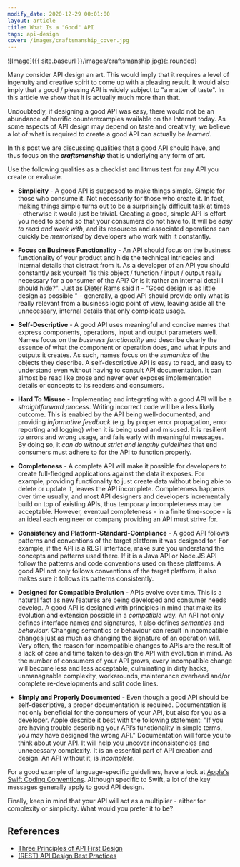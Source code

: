 ```yaml
---
modify_date: 2020-12-29 00:01:00
layout: article
title: What Is a "Good" API
tags: api-design
cover: /images/craftsmanship_cover.jpg
---
```


![Image]({{ site.baseurl }}/images/craftsmanship.jpg){:.rounded}

Many consider API design an art. 
This would imply that it requires a level of ingenuity and creative spirit to come up with a pleasing result. It would also imply that a good / pleasing API is widely subject to "a matter of taste".
In this article we show that it is actually much more than that.

<!--more-->

Undoubtedly, if designing a good API was easy, there would not be an abundance of horrific counterexamples available on the Internet today. 
As some aspects of API design may depend on taste and creativity, we believe a lot of what is required to create a good API can actually be _learned_. 

In this post we are discussing qualities that a good API should have, and thus focus on the ***craftsmanship*** that is underlying any form of art.

Use the following qualities as a checklist and litmus test for any API you create or evaluate. 

* **Simplicity** - A good API is supposed to make things simple. Simple for those who consume it. Not necessarily for those who create it. In fact, making things simple turns out to be a surprisingly difficult task at times - otherwise it would just be trivial. Creating a good, simple API is effort you need to spend so that your consumers do not have to. It will be _easy to read and work with_, and its resources and associated operations can quickly be _memorised_ by developers who work with it constantly.

* **Focus on Business Functionality** - An API should focus on the business functionality of your product and hide the technical intricacies and internal details that distract from it. As a developer of an API you should constantly ask yourself "Is this object / function / input / output really necessary for a consumer of the API? Or is it rather an internal detail I should hide?". Just as [Dieter Rams](https://en.wikipedia.org/wiki/Dieter_Rams) said it - "Good design is as little design as possible " - generally, a good API should provide only what is really relevant from a business logic point of view, leaving aside all the unnecessary, internal details that only complicate usage.

* **Self-Descriptive** - A good API uses meaningful and concise names that express components, operations, input and output parameters well. Names focus on the _business functionality_ and describe clearly the essence of what the component or operation does, and what inputs and outputs it creates. As such, names focus on the _semantics_ of the objects they describe. A self-descriptive API is easy to read, and easy to understand even without having to consult API documentation. It can almost be read like prose and never ever exposes implementation details or concepts to its readers and consumers.

* **Hard To Misuse** - Implementing and integrating with a good API will be a _straightforward process_. Writing incorrect code will be a less likely outcome.  This is enabled by the API being well-documented, and providing _informative feedback_ (e.g. by proper error propagation, error reporting and logging) when it is being used and misused. It is resilient to errors and wrong usage, and fails early with meaningful messages. By doing so, it _can do without strict and lengthy guidelines_ that end consumers must adhere to for the API to function properly.

* **Completeness** - A complete API will make it possible for developers to create full-fledged applications against the data it exposes.  For example, providing functionality to just create data without being able to delete or update it, leaves the API incomplete.  Completeness happens over time usually, and most API designers and developers incrementally build on top of existing APIs, thus temporary incompleteness may be acceptable. However, eventual completeness - in a finite time-scope - is an ideal each engineer or company providing an API must strive for.

* **Consistency and Platform-Standard-Compliance** - A good API follows patterns and conventions of the target platform it was designed for.  For example, if the API is a REST interface, make sure you understand the concepts and patterns used there. If it is a Java API or Node.JS API follow the patterns and code conventions used on these platforms. A good API not only follows conventions of the target platform, it also makes sure it follows its patterns consistently. 

* **Designed for Compatible Evolution** - APIs evolve over time. This is a natural fact as new features are being developed and consumer needs develop. A good API is designed with principles in mind that make its evolution and extension possible in a _compatible_ way. An API not only defines interface names and signatures, it also defines _semantics_ and _behaviour_. Changing semantics or behaviour can result in incompatible changes just as much as changing the signature of an operation will. Very often, the reason for incompatible changes to APIs are the result of a lack of care and time taken to design the API with evolution in mind. As the number of consumers of your API grows, every incompatible change will become less and less acceptable, culminating in dirty hacks, unmanageable complexity, workarounds, maintenance overhead and/or complete re-developments and split code lines.

* **Simply and Properly Documented** - Even though a good API should be self-descriptive, a proper documentation is required. Documentation is not only beneficial for the consumers of your API, but also for you as a developer. Apple describe it best with the following statement: "If you are having trouble describing your API’s functionality in simple terms, you may have designed the wrong API." Documentation will force you to think about your API. It will help you uncover inconsistencies and unnecessary complexity. It is an essential part of API creation and design. An API without it, is _incomplete_.

For a good example of language-specific guidelines, have a look at [Apple's Swift Coding Conventions](https://swift.org/documentation/api-design-guidelines/). Although specific to Swift, a lot of the key messages generally apply to good API design.

Finally, keep in mind that your API will act as a multiplier - either for complexity or simplicity. What would you prefer it to be?
## References
* [Three Principles of API First Design](https://medium.com/adobetech/three-principles-of-api-first-design-fa6666d9f694)
* [(REST) API Design Best Practices](https://swagger.io/blog/api-design/api-design-best-practices/)

